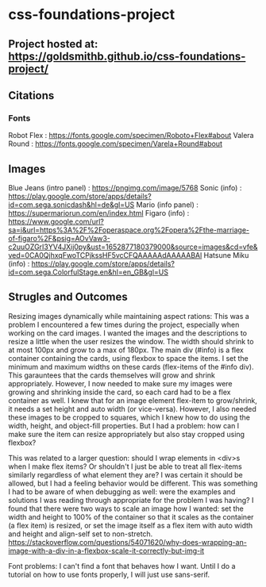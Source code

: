# css-foundations-project

## Project hosted at: https://goldsmithb.github.io/css-foundations-project/

## Citations
### Fonts
Robot Flex : https://fonts.google.com/specimen/Roboto+Flex#about
Valera Round : https://fonts.google.com/specimen/Varela+Round#about

## Images
Blue Jeans (intro panel) : https://pngimg.com/image/5768
Sonic (info) : https://play.google.com/store/apps/details?id=com.sega.sonicdash&hl=de&gl=US
Mario (info panel) : https://supermariorun.com/en/index.html
Figaro (info) : https://www.google.com/url?sa=i&url=https%3A%2F%2Foperaspace.org%2Fopera%2Fthe-marriage-of-figaro%2F&psig=AOvVaw3-c2uuOZGrI3YV4JXij0py&ust=1652877180379000&source=images&cd=vfe&ved=0CA0QjhxqFwoTCPjkssHF5vcCFQAAAAAdAAAAABAl
Hatsune Miku (info) : https://play.google.com/store/apps/details?id=com.sega.ColorfulStage.en&hl=en_GB&gl=US

## Strugles and Outcomes
Resizing images dynamically while maintaining aspect rations:
This was a problem I encountered a few times during the project, especially when working on the card images.
I wanted the images and the descriptions to resize a little when the user resizes the window. The width should shrink to at most 100px and grow to a max of 180px.
The main div (#info) is a flex container containing the cards, using flexbox to space the items.
I set the minimum and maximum widths on these cards (flex-items of the #info div). This garauntees that the cards themselves will grow and shrink appropriately. However, I now needed to make sure my images were growing and shrinking inside the card, so each card had to be a flex container as well.
I knew that for an image element flex-item to grow/shrink, it needs a set height and auto width (or vice-versa). However, I also needed these images to be cropped to squares, which I knew how to do using the width, height, and object-fill properties. But I had a problem: how can I make sure the item can resize appropriately but also stay cropped using flexbox?



This was related to a larger question: should I wrap elements in \<div\>s when I make flex items? Or shouldn't I just be able to treat all flex-items similarly regardless of what element they are?
I was certain it should be allowed, but I had a feeling behavior would be different. This was something I had to be aware of when debugging as well: were the examples and solutions I was reading through appropriate for the problem I was having?
I found that there were two ways to scale an image how I wanted: set the width and height to 100% of the container so that it scales as the container (a flex item) is resized, or set the image itself as a flex item with auto width and height and align-self set to non-stretch.
https://stackoverflow.com/questions/54071620/why-does-wrapping-an-image-with-a-div-in-a-flexbox-scale-it-correctly-but-img-it

Font problems: I can't find a font that behaves how I want. Until I do a tutorial on how to use fonts properly, I will just use sans-serif.
